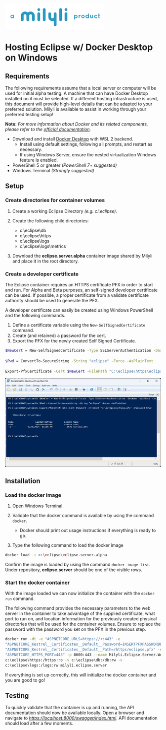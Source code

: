 <img src="../img/milylilogo.png" style="height: 80px;" />

# Hosting Eclipse w/ Docker Desktop on Windows

## Requirements

The following requirements assume that a local server or computer will be used for initial alpha testing. A machine that can have Docker Desktop installed on it must be selected. If a different hosting infrastructure is used, this document will provide high-level details that can be adapted to your preferred solution. Milyli is available to assist in working through your preferred testing setup!

**Note:** *For more information about Docker and its related components, please refer to
the [official documentation](https://www.docker.com/products/docker-desktop/).*

- Download and install [Docker Desktop](https://docs.docker.com/desktop/install/windows-install/) with WSL 2 backend.
  - Install using default settings, following all prompts, and restart as necessary.
  - If using Windows Server, ensure the nested virtualization Windows feature is enabled.
- PowerShell 5 or greater *(PowerShell 7+ suggested)*
- Windows Terminal *(Strongly suggested)*

## Setup

### Create directories for container volumes

1. Create a working Eclipse Directory *(e.g. c:\eclipse)*.
2. Create the following child directories:

    - c:\eclipse\db
    - c:\eclipse\https
    - c:\eclipse\logs
    - c:\eclipse\logs\metrics

3. Download the **eclipse.server.alpha** container image shared by Milyli and place it in the root directory.

### Create a developer certificate

The Eclipse container requires an HTTPS certificate PFX in order to start and run. For Alpha and Beta purposes, an self-signed developer certificate can be used. If possible, a proper certificate from a validate certificate authority should be used to generate the PFX.

A developer certificate can easily be created using Windows PowerShell and the following commands.

1. Define a certificate variable using the `New-SelfSignedCertificate` command.
2. Create (and retained) a password for the cert.
3. Export the PFX for the newly created Self Signed Certificate.

``` bash
$NewCert = New-SelfSignedCertificate -Type SSLServerAuthentication -DnsName localhost -CertStoreLocation Cert:\CurrentUser\My

$Pwd = ConvertTo-SecureString -String "eclipse" -Force -AsPlainText

Export-PfxCertificate -Cert $NewCert -FilePath "C:\eclipse\https\eclipse.pfx" -Password $Pwd
```

![CreateCert](img/linux/ubuntu/cert/cert-create.png)

## Installation

### Load the docker image

1. Open Windows Terminal.
2. Validate that the docker command is available by using the command `docker`.
  
    - Docker should print out usage instructions if everything is ready to go.

3. Type the following command to load the docker image

```bash
docker load -i c:\eclipse\eclipse.server.alpha
```

Confirm the image is loaded by using the command `docker image list`. Under repository, **eclipse.server** should be one of the visible rows.

### Start the docker container

With the image loaded we can now initialize the container with the `docker run` command.

The following command provides the necessary parameters to the web server in the container to take advantage of the supplied certificate, what port to run on, and location information for the previously created physical directories that will be used for the container volumes. Ensure to replace the password with the password you set on the PFX in the previous step.

```bash
docker run -dt -e "ASPNETCORE_URLS=https://+:443" -e
"ASPNETCORE_Kestrel__Certificates__Default__Password=INSERTPFXPASSWORDHERE" -e
"ASPNETCORE_Kestrel__Certificates__Default__Path=/https/eclipse.pfx" -e
"ASPNETCORE_HTTPS_PORT=443" -p 8000:443 --name Milyli.Eclipse.Server.Web -v
c:\eclipse\https:/https:ro -v c:\eclipse\db:/db:rw -v
c:\eclipse\logs:/logs:rw milyli.eclipse.server
```

If everything is set up correctly, this will initialize the docker container and you are good to go!

## Testing

To quickly validate that the container is up and running, the API documentation should now be available locally. Open a browser and navigate to *[https://localhost:8000/swagger/index.html](https://localhost:8000/swagger/index.html)*. API documentation should load after a few moments.